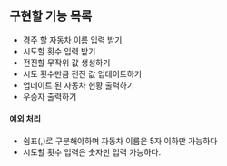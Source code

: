 ## 구현할 기능 목록

- 경주 할 자동차 이름 입력 받기
- 시도할 횟수 입력 받기
- 전진할 무작위 값 생성하기
- 시도 횟수만큼 전진 값 업데이트하기
- 업데이트 된 자동차 현황 출력하기
- 우승자 출력하기

#### 예외 처리

- 쉼표(,)로 구분해야하며 자동차 이름은 5자 이하만 가능하다
- 시도할 횟수 입력은 숫자만 입력 가능하다.
